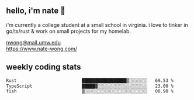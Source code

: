 ## hello, i'm nate 👋
i'm currently a college student at a small school in virginia. i love to tinker in go/ts/rust & work on small projects for my homelab.

nwong@mail.umw.edu <br/>
https://www.nate-wong.com/

## weekly coding stats
<!--START_SECTION:waka-->

```txt
Rust                         █████████████████▒░░░░░░░   69.53 %
TypeScript                   █████▓░░░░░░░░░░░░░░░░░░░   23.00 %
fish                         ▒░░░░░░░░░░░░░░░░░░░░░░░░   00.90 %
```

<!--END_SECTION:waka-->
